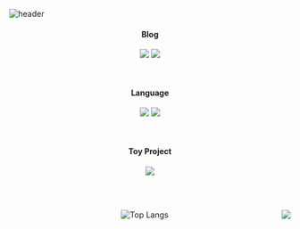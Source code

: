 ![header](https://capsule-render.vercel.app/api?type=transparent&height=300&section=header&text=Devjo&fontSize=80&fontColor=5ced73&animation=fadeIn&desc=🍄better%20than%20yesterday&descAlignY=67&descSize=17)

<div align="center">

#### Blog 
 
<a href="https://blog.naver.com/josephdev123"><img src="https://img.shields.io/badge/Naver-03C75A?style=for-the-badge&logo=Naver&logoColor=white"/></a>
<a href="https://devyoseph.tistory.com/"><img src="https://img.shields.io/badge/TISTORY-d95d32?style=for-the-badge&logo=Kakao&logoColor=white"/></a>  

</br>

#### Language
  
<img src="https://img.shields.io/badge/Java-007396?style=for-the-badge&logo=Java&logoColor=white"/></a>
<img src="https://img.shields.io/badge/JavaScript-F7DF1E?style=for-the-badge&logo=JavaScript&logoColor=black"/></a>

</br>

#### Toy Project
  
<a href="https://devyoseph.github.io/start.html"><img src="https://img.shields.io/badge/Project_01-000000?style=for-the-badge&logo=JavaScript&logoColor=white"/></a>

</div>

</br>
</br>

 <div align="center">
<img align='right' src="http://mazassumnida.wtf/api/v2/generate_badge?boj=josephdev">

![Top Langs](https://github-readme-stats.vercel.app/api/top-langs/?username=devyoseph&layout=compact&theme=gruvbox)
</div>
